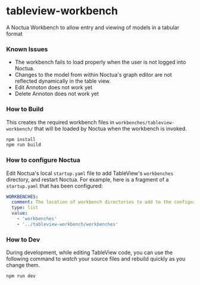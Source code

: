 # tableview-workbench

A Noctua Workbench to allow entry and viewing of models in a tabular format

### Known Issues

- The workbench fails to load properly when the user is not logged into Noctua.
- Changes to the model from within Noctua's graph editor are not reflected dynamically in the table view.
- Edit Annoton does not work yet
- Delete Annoton does not work yet


### How to Build

This creates the required workbench files in `workbenches/tableview-workbench/` that will be loaded by Noctua when the workbench is invoked.

```bash
npm install
npm run build
```

### How to configure Noctua

Edit Noctua's local `startup.yaml` file to add TableView's `workbenches` directory, and restart Noctua. For example, here is a fragment of a `startup.yaml` that has been configured:

```yaml
WORKBENCHES:
  comment: The location of workbench directories to add to the configuration.
  type: list
  value:
    - 'workbenches'
    - '../tableview-workbench/workbenches'
```

### How to Dev

During development, while editing TableView code, you can use the following command to *watch* your source files and rebuild quickly as you change them.

```bash
npm run dev
```
